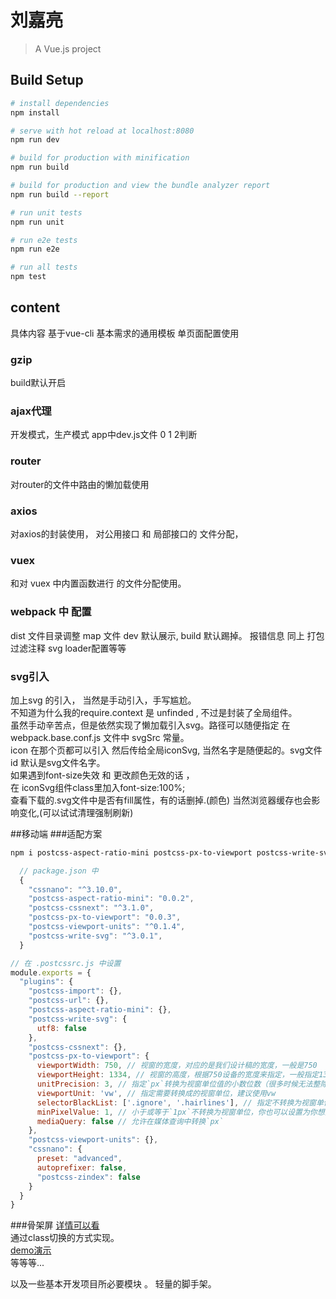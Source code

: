 # 刘嘉亮

> A Vue.js project

## Build Setup

``` bash
# install dependencies
npm install

# serve with hot reload at localhost:8080
npm run dev

# build for production with minification
npm run build

# build for production and view the bundle analyzer report
npm run build --report

# run unit tests
npm run unit

# run e2e tests
npm run e2e

# run all tests
npm test
```
## content

具体内容 基于vue-cli 基本需求的通用模板 单页面配置使用 
### gzip
build默认开启
### ajax代理
开发模式，生产模式 app中dev.js文件
0 1 2判断
### router
对router的文件中路由的懒加载使用
### axios
对axios的封装使用，
对公用接口 和 局部接口的 文件分配，
### vuex
和对 vuex 中内置函数进行 的文件分配使用。
### webpack 中 配置
dist 文件目录调整
map 文件 dev 默认展示, build 默认踢掉。
报错信息 同上
打包过滤注释
svg loader配置等等
### svg引入
加上svg 的引入， 当然是手动引入，手写尴尬。<br>
不知道为什么我的require.context 是 unfinded , 不过是封装了全局组件。<br>
虽然手动辛苦点，但是依然实现了懒加载引入svg。路径可以随便指定 在webpack.base.conf.js 文件中 svgSrc 常量。<br>
icon 在那个页都可以引入 然后传给全局iconSvg, 当然名字是随便起的。svg文件id 默认是svg文件名字。<br>
如果遇到font-size失效 和 更改颜色无效的话 ，<br>
在 iconSvg组件class里加入font-size:100%;<br>
查看下载的.svg文件中是否有fill属性，有的话删掉.(颜色) 当然浏览器缓存也会影响变化,(可以试试清理强制刷新)

##移动端
###适配方案
``` bash
npm i postcss-aspect-ratio-mini postcss-px-to-viewport postcss-write-svg postcss-cssnext postcss-viewport-units cssnano --S
```
``` javascript
  // package.json 中
  {
    "cssnano": "^3.10.0",
    "postcss-aspect-ratio-mini": "0.0.2",
    "postcss-cssnext": "^3.1.0",
    "postcss-px-to-viewport": "0.0.3",
    "postcss-viewport-units": "^0.1.4",
    "postcss-write-svg": "^3.0.1",
  }
```
``` javascript
// 在 .postcssrc.js 中设置
module.exports = {
  "plugins": {
    "postcss-import": {},
    "postcss-url": {},
    "postcss-aspect-ratio-mini": {},
    "postcss-write-svg": {
      utf8: false
    },
    "postcss-cssnext": {},
    "postcss-px-to-viewport": {
      viewportWidth: 750, // 视窗的宽度，对应的是我们设计稿的宽度，一般是750
      viewportHeight: 1334, // 视窗的高度，根据750设备的宽度来指定，一般指定1334
      unitPrecision: 3, // 指定`px`转换为视窗单位值的小数位数（很多时候无法整除）
      viewportUnit: 'vw', // 指定需要转换成的视窗单位，建议使用vw
      selectorBlackList: ['.ignore', '.hairlines'], // 指定不转换为视窗单位的类，可以自定义，可以无限添加,建议定义一至两个通用的类名
      minPixelValue: 1, // 小于或等于`1px`不转换为视窗单位，你也可以设置为你想要的值
      mediaQuery: false // 允许在媒体查询中转换`px`
    },
    "postcss-viewport-units": {},
    "cssnano": {
      preset: "advanced",
      autoprefixer: false,
      "postcss-zindex": false
    }
  }
}
```
###骨架屏
[详情可以看](https://juejin.im/post/5b07e09d6fb9a07aac24e428)<br>
通过class切换的方式实现。<br>
[demo演示](https://jsfiddle.net/liuliuliu/0hgmvt2y/19/)<br>
等等等... 

以及一些基本开发项目所必要模块 。 轻量的脚手架。
